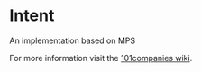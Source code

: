 # Intent
An implementation based on MPS

For more information visit the [101companies wiki](http://www.101companies.org).